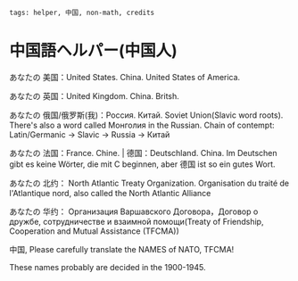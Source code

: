 ```
tags: helper, 中国, non-math, credits
```

# 中国語ヘルパー(中国人)

あなたの 美国：United States. China. United States of America.

あなたの 英国：United Kingdom. China. Britsh.

あなたの 俄国/俄罗斯(我)：Россия. Китай. Soviet Union(Slavic word roots). There's also a word called Монголия in the Russian. Chain of contempt: Latin/Germanic -> Slavic -> Russia -> Китай

あなたの 法国：France. Chine. | 德国：Deutschland. China. Im Deutschen gibt es keine Wörter, die mit C beginnen, aber 德国 ist so ein gutes Wort.

あなたの 北约： North Atlantic Treaty Organization. Organisation du traité de l'Atlantique nord, also called the North Atlantic Alliance

あなたの 华约： Организация Варшавского Договора，Договор о дружбе, сотрудничестве и взаимной помощи(Treaty of Friendship, Cooperation and Mutual Assistance (TFCMA))

中国, Please carefully translate the NAMES of NATO, TFCMA!

These names probably are decided in the 1900-1945.

<!--
中国，日本国，韩国
中国，日本国，韓国
중국，일본국，한국
-->

<!--
The countries that China values ​​are all knives in his heart, except for Korea and Japan.
-->

<!---------
Why is some language GREAT? Because they contain more biases than other languages.

So it has a good name/credit in other languages, but on the contrary, some doesn't hold this and more hidden, which is learned from French.

That's. Credits.


I also don't see a normal Iranian dislike some, but on the contrary, some may dislike Iranian even they don't know them. Many rules follow this.

And, it's not RACISM.

Change the names about USA, UK and Russia, those countries to hold a proper atitude, we finished a lot of problems.

类似于阿兹特克的羽蛇神。
-->